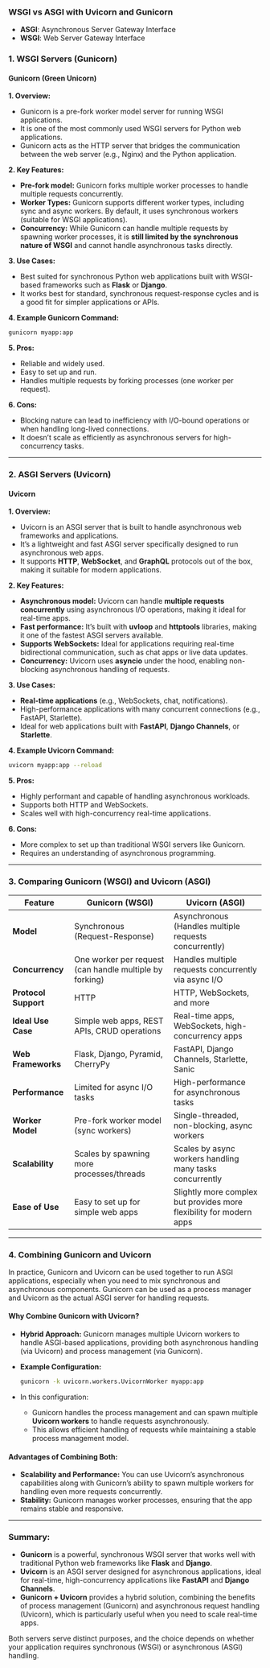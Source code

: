 ### **WSGI vs ASGI with Uvicorn and Gunicorn**

- **ASGI**: Asynchronous Server Gateway Interface
- **WSGI**: Web Server Gateway Interface

### **1. WSGI Servers (Gunicorn)**

#### **Gunicorn (Green Unicorn)**

**1. Overview:**

- Gunicorn is a pre-fork worker model server for running WSGI applications.
- It is one of the most commonly used WSGI servers for Python web applications.
- Gunicorn acts as the HTTP server that bridges the communication between the web server (e.g., Nginx) and the Python application.

**2. Key Features:**

- **Pre-fork model:** Gunicorn forks multiple worker processes to handle multiple requests concurrently.
- **Worker Types:** Gunicorn supports different worker types, including sync and async workers. By default, it uses synchronous workers (suitable for WSGI applications).
- **Concurrency:** While Gunicorn can handle multiple requests by spawning worker processes, it is **still limited by the synchronous nature of WSGI** and cannot handle asynchronous tasks directly.

**3. Use Cases:**

- Best suited for synchronous Python web applications built with WSGI-based frameworks such as **Flask** or **Django**.
- It works best for standard, synchronous request-response cycles and is a good fit for simpler applications or APIs.

**4. Example Gunicorn Command:**

```bash
gunicorn myapp:app
```

**5. Pros:**

- Reliable and widely used.
- Easy to set up and run.
- Handles multiple requests by forking processes (one worker per request).

**6. Cons:**

- Blocking nature can lead to inefficiency with I/O-bound operations or when handling long-lived connections.
- It doesn’t scale as efficiently as asynchronous servers for high-concurrency tasks.

---

### **2. ASGI Servers (Uvicorn)**

#### **Uvicorn**

**1. Overview:**

- Uvicorn is an ASGI server that is built to handle asynchronous web frameworks and applications.
- It’s a lightweight and fast ASGI server specifically designed to run asynchronous web apps.
- It supports **HTTP**, **WebSocket**, and **GraphQL** protocols out of the box, making it suitable for modern applications.

**2. Key Features:**

- **Asynchronous model:** Uvicorn can handle **multiple requests concurrently** using asynchronous I/O operations, making it ideal for real-time apps.
- **Fast performance:** It’s built with **uvloop** and **httptools** libraries, making it one of the fastest ASGI servers available.
- **Supports WebSockets:** Ideal for applications requiring real-time bidirectional communication, such as chat apps or live data updates.
- **Concurrency:** Uvicorn uses **asyncio** under the hood, enabling non-blocking asynchronous handling of requests.

**3. Use Cases:**

- **Real-time applications** (e.g., WebSockets, chat, notifications).
- High-performance applications with many concurrent connections (e.g., FastAPI, Starlette).
- Ideal for web applications built with **FastAPI**, **Django Channels**, or **Starlette**.

**4. Example Uvicorn Command:**

```bash
uvicorn myapp:app --reload
```

**5. Pros:**

- Highly performant and capable of handling asynchronous workloads.
- Supports both HTTP and WebSockets.
- Scales well with high-concurrency real-time applications.

**6. Cons:**

- More complex to set up than traditional WSGI servers like Gunicorn.
- Requires an understanding of asynchronous programming.

---

### **3. Comparing Gunicorn (WSGI) and Uvicorn (ASGI)**

|**Feature**|**Gunicorn** (WSGI)|**Uvicorn** (ASGI)|
|---|---|---|
|**Model**|Synchronous (Request-Response)|Asynchronous (Handles multiple requests concurrently)|
|**Concurrency**|One worker per request (can handle multiple by forking)|Handles multiple requests concurrently via async I/O|
|**Protocol Support**|HTTP|HTTP, WebSockets, and more|
|**Ideal Use Case**|Simple web apps, REST APIs, CRUD operations|Real-time apps, WebSockets, high-concurrency apps|
|**Web Frameworks**|Flask, Django, Pyramid, CherryPy|FastAPI, Django Channels, Starlette, Sanic|
|**Performance**|Limited for async I/O tasks|High-performance for asynchronous tasks|
|**Worker Model**|Pre-fork worker model (sync workers)|Single-threaded, non-blocking, async workers|
|**Scalability**|Scales by spawning more processes/threads|Scales by async workers handling many tasks concurrently|
|**Ease of Use**|Easy to set up for simple web apps|Slightly more complex but provides more flexibility for modern apps|

---

### **4. Combining Gunicorn and Uvicorn**

In practice, Gunicorn and Uvicorn can be used together to run ASGI applications, especially when you need to mix synchronous and asynchronous components. Gunicorn can be used as a process manager and Uvicorn as the actual ASGI server for handling requests.

#### **Why Combine Gunicorn with Uvicorn?**

- **Hybrid Approach:** Gunicorn manages multiple Uvicorn workers to handle ASGI-based applications, providing both asynchronous handling (via Uvicorn) and process management (via Gunicorn).
    
- **Example Configuration:**
    
    ```bash
    gunicorn -k uvicorn.workers.UvicornWorker myapp:app
    ```
    
- In this configuration:
    
    - Gunicorn handles the process management and can spawn multiple **Uvicorn workers** to handle requests asynchronously.
    - This allows efficient handling of requests while maintaining a stable process management model.

#### **Advantages of Combining Both:**

- **Scalability and Performance:** You can use Uvicorn’s asynchronous capabilities along with Gunicorn’s ability to spawn multiple workers for handling even more requests concurrently.
- **Stability:** Gunicorn manages worker processes, ensuring that the app remains stable and responsive.

---

### **Summary:**

- **Gunicorn** is a powerful, synchronous WSGI server that works well with traditional Python web frameworks like **Flask** and **Django**.
- **Uvicorn** is an ASGI server designed for asynchronous applications, ideal for real-time, high-concurrency applications like **FastAPI** and **Django Channels**.
- **Gunicorn + Uvicorn** provides a hybrid solution, combining the benefits of process management (Gunicorn) and asynchronous request handling (Uvicorn), which is particularly useful when you need to scale real-time apps.

Both servers serve distinct purposes, and the choice depends on whether your application requires synchronous (WSGI) or asynchronous (ASGI) handling.